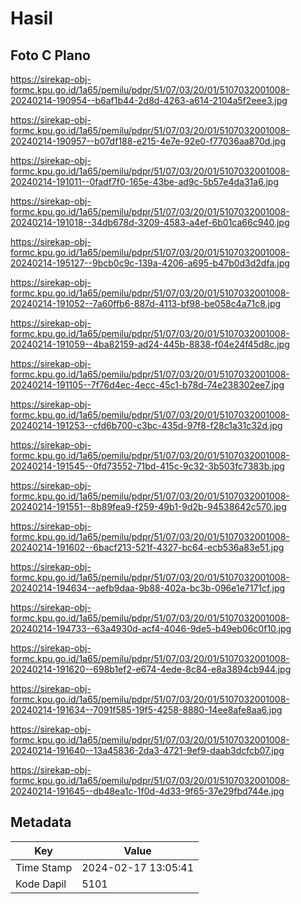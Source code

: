 # Hasil

## Foto C Plano

https://sirekap-obj-formc.kpu.go.id/1a65/pemilu/pdpr/51/07/03/20/01/5107032001008-20240214-190954--b6af1b44-2d8d-4263-a614-2104a5f2eee3.jpg

https://sirekap-obj-formc.kpu.go.id/1a65/pemilu/pdpr/51/07/03/20/01/5107032001008-20240214-190957--b07df188-e215-4e7e-92e0-f77036aa870d.jpg

https://sirekap-obj-formc.kpu.go.id/1a65/pemilu/pdpr/51/07/03/20/01/5107032001008-20240214-191011--0fadf7f0-165e-43be-ad9c-5b57e4da31a6.jpg

https://sirekap-obj-formc.kpu.go.id/1a65/pemilu/pdpr/51/07/03/20/01/5107032001008-20240214-191018--34db678d-3209-4583-a4ef-6b01ca66c940.jpg

https://sirekap-obj-formc.kpu.go.id/1a65/pemilu/pdpr/51/07/03/20/01/5107032001008-20240214-195127--9bcb0c9c-139a-4206-a695-b47b0d3d2dfa.jpg

https://sirekap-obj-formc.kpu.go.id/1a65/pemilu/pdpr/51/07/03/20/01/5107032001008-20240214-191052--7a60ffb6-887d-4113-bf98-be058c4a71c8.jpg

https://sirekap-obj-formc.kpu.go.id/1a65/pemilu/pdpr/51/07/03/20/01/5107032001008-20240214-191059--4ba82159-ad24-445b-8838-f04e24f45d8c.jpg

https://sirekap-obj-formc.kpu.go.id/1a65/pemilu/pdpr/51/07/03/20/01/5107032001008-20240214-191105--7f76d4ec-4ecc-45c1-b78d-74e238302ee7.jpg

https://sirekap-obj-formc.kpu.go.id/1a65/pemilu/pdpr/51/07/03/20/01/5107032001008-20240214-191253--cfd6b700-c3bc-435d-97f8-f28c1a31c32d.jpg

https://sirekap-obj-formc.kpu.go.id/1a65/pemilu/pdpr/51/07/03/20/01/5107032001008-20240214-191545--0fd73552-71bd-415c-9c32-3b503fc7383b.jpg

https://sirekap-obj-formc.kpu.go.id/1a65/pemilu/pdpr/51/07/03/20/01/5107032001008-20240214-191551--8b89fea9-f259-49b1-9d2b-94538642c570.jpg

https://sirekap-obj-formc.kpu.go.id/1a65/pemilu/pdpr/51/07/03/20/01/5107032001008-20240214-191602--6bacf213-521f-4327-bc64-ecb536a83e51.jpg

https://sirekap-obj-formc.kpu.go.id/1a65/pemilu/pdpr/51/07/03/20/01/5107032001008-20240214-194634--aefb9daa-9b88-402a-bc3b-096e1e7171cf.jpg

https://sirekap-obj-formc.kpu.go.id/1a65/pemilu/pdpr/51/07/03/20/01/5107032001008-20240214-194733--63a4930d-acf4-4046-9de5-b49eb06c0f10.jpg

https://sirekap-obj-formc.kpu.go.id/1a65/pemilu/pdpr/51/07/03/20/01/5107032001008-20240214-191620--698b1ef2-e674-4ede-8c84-e8a3894cb944.jpg

https://sirekap-obj-formc.kpu.go.id/1a65/pemilu/pdpr/51/07/03/20/01/5107032001008-20240214-191634--7091f585-19f5-4258-8880-14ee8afe8aa6.jpg

https://sirekap-obj-formc.kpu.go.id/1a65/pemilu/pdpr/51/07/03/20/01/5107032001008-20240214-191640--13a45836-2da3-4721-9ef9-daab3dcfcb07.jpg

https://sirekap-obj-formc.kpu.go.id/1a65/pemilu/pdpr/51/07/03/20/01/5107032001008-20240214-191645--db48ea1c-1f0d-4d33-9f65-37e29fbd744e.jpg


## Metadata

| Key        | Value               |
| ---------- | ------------------- |
| Time Stamp | 2024-02-17 13:05:41 |
| Kode Dapil | 5101                |



